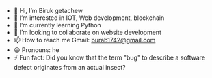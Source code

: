 - 👋 Hi, I’m Biruk getachew
- 👀 I’m interested in IOT, Web development, blockchain
- 🌱 I’m currently learning Python
- 💞️ I’m looking to collaborate on website development
- 📫 How to reach me Gmail: burab1742@gmail.com
- 😄 Pronouns: he
- ⚡ Fun fact: Did you know that the term "bug" to describe a software defect originates from an actual insect?

<!---
birukGetache/birukGetache is a ✨ special ✨ repository because its `README.md` (this file) appears on your GitHub profile.
You can click the Preview link to take a look at your changes.
--->
